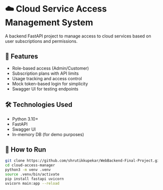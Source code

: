 # ☁️ Cloud Service Access Management System

A backend FastAPI project to manage access to cloud services based on user subscriptions and permissions.

## 🔧 Features

- Role-based access (Admin/Customer)
- Subscription plans with API limits
- Usage tracking and access control
- Mock token-based login for simplicity
- Swagger UI for testing endpoints

## 🛠️ Technologies Used

- Python 3.10+
- FastAPI
- Swagger UI
- In-memory DB (for demo purposes)

## 🚀 How to Run

```bash
git clone https://github.com/shrutikkupekar/WebBackend-Final-Project.git
cd cloud-access-manager
python3 -m venv .venv
source .venv/bin/activate
pip install fastapi uvicorn
uvicorn main:app --reload

